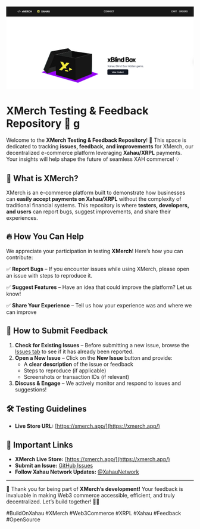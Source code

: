 ![xMerch Banner](.github/images/xmerch-preproduction.png)
# XMerch Testing & Feedback Repository 🚀 g

Welcome to the **XMerch Testing & Feedback Repository**! 🎉 This space is dedicated to tracking **issues, feedback, and improvements** for XMerch, our decentralized e-commerce platform leveraging **Xahau/XRPL** payments. Your insights will help shape the future of seamless XAH commerce! 💡

## 📌 What is XMerch?
XMerch is an e-commerce platform built to demonstrate how businesses can **easily accept payments on Xahau/XRPL** without the complexity of traditional financial systems. This repository is where **testers, developers, and users** can report bugs, suggest improvements, and share their experiences.

## 🔥 How You Can Help
We appreciate your participation in testing **XMerch**! Here’s how you can contribute:

✅ **Report Bugs** – If you encounter issues while using XMerch, please open an issue with steps to reproduce it.

✅ **Suggest Features** – Have an idea that could improve the platform? Let us know!

✅ **Share Your Experience** – Tell us how your experience was and where we can improve 

## 🚀 How to Submit Feedback

1. **Check for Existing Issues** – Before submitting a new issue, browse the [Issues tab](https://github.com/mworks-proj/xmerch-testing/issues) to see if it has already been reported.
2. **Open a New Issue** – Click on the **New Issue** button and provide:
   - A **clear description** of the issue or feedback
   - Steps to reproduce (if applicable)
   - Screenshots or transaction IDs (if relevant)
3. **Discuss & Engage** – We actively monitor and respond to issues and suggestions!

## 🛠️ Testing Guidelines
- **Live Store URL:** [https://xmerch.app/](https://xmerch.app/)

## 📌 Important Links
- **XMerch Live Store:** [https://xmerch.app/](https://xmerch.app/)
- **Submit an Issue:** [GitHub Issues](https://github.com/mworks-proj/xmerch-testing/issues)
- **Follow Xahau Network Updates:** [@XahauNetwork](https://twitter.com/XahauNetwork)

---

🙌 Thank you for being part of **XMerch’s development!** Your feedback is invaluable in making Web3 commerce accessible, efficient, and truly decentralized. Let’s build together! 🚀🔥

#BuildOnXahau #XMerch #Web3Commerce #XRPL #Xahau #Feedback #OpenSource

